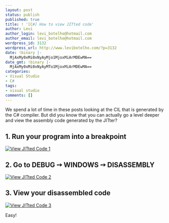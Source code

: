 ```yaml
---
layout: post
status: publish
published: true
title: ! '[C#] How to view JITted code'
author: Levi
author_login: levi_botelho@hotmail.com
author_email: levi_botelho@hotmail.com
wordpress_id: 3132
wordpress_url: http://www.levibotelho.com/?p=3132
date: !binary |-
  MjAxMy0xMi0xNyAyMjo1MjoxMiArMDEwMA==
date_gmt: !binary |-
  MjAxMy0xMi0xNyAyMTo1MjoxMiArMDEwMA==
categories:
- Visual Studio
- C#
tags:
- visual studio
comments: []
---
```

<p>We spend a lot of time in these posts looking at the CIL that is generated by the C# compiler. But did you know that you can actually go a level deeper and view the assembly code generated by the JITter?</p>
<h2>1. Run your program into a breakpoint</h2>
<p><a href="http://www.levibotelho.com/wp-content/uploads/2013/12/View-JITted-Code-1.png"><img src="http://www.levibotelho.com/wp-content/uploads/2013/12/View-JITted-Code-1.png" alt="View JITted Code 1" /></a></p>
<h2>2. Go to DEBUG ➙ WINDOWS ➙ DISASSEMBLY</h2>
<p><a href="http://www.levibotelho.com/wp-content/uploads/2013/12/View-JITted-Code-2.png"><img src="http://www.levibotelho.com/wp-content/uploads/2013/12/View-JITted-Code-2.png" alt="View JITted Code 2" /></a></p>
<h2>3. View your disassembled code</h2>
<p><a href="http://www.levibotelho.com/wp-content/uploads/2013/12/View-JITted-Code-3.png"><img src="http://www.levibotelho.com/wp-content/uploads/2013/12/View-JITted-Code-3.png" alt="View JITted Code 3" /></a></p>
<p>Easy!</p>
